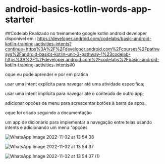 # android-basics-kotlin-words-app-starter
 
 
 ##Codelab Realizado no treinamento google kotlin android developer 
 disponivel em : https://developer.android.com/codelabs/basic-android-kotlin-training-activities-intents?continue=https%3A%2F%2Fdeveloper.android.com%2Fcourses%2Fpathways%2Fandroid-basics-kotlin-unit-3-pathway-1%23codelab-https%3A%2F%2Fdeveloper.android.com%2Fcodelabs%2Fbasic-android-kotlin-training-activities-intents#0

oque eu pude aprender e por em pratica 

usar uma intent explícita para navegar até uma atividade específica;

usar uma intent implícita para navegar até o conteúdo de outro app;

adicionar opções de menu para acrescentar botões à barra de apps.

oque foi criado seguindo a documentação 

um app de dicionário para implementar a navegação entre telas usando intents e adicionando um menu "opções


![WhatsApp Image 2022-11-02 at 13 54 38](https://user-images.githubusercontent.com/71970033/199553491-e4ec4831-abda-4f75-85b7-0f92577aa568.jpeg)

![WhatsApp Image 2022-11-02 at 13 54 37](https://user-images.githubusercontent.com/71970033/199553509-882e727b-235f-431b-9a2b-9b0a642f3324.jpeg)

![WhatsApp Image 2022-11-02 at 13 54 37 (1)](https://user-images.githubusercontent.com/71970033/199553531-5859334f-fa21-411d-9791-4ea65ba45f71.jpeg)

